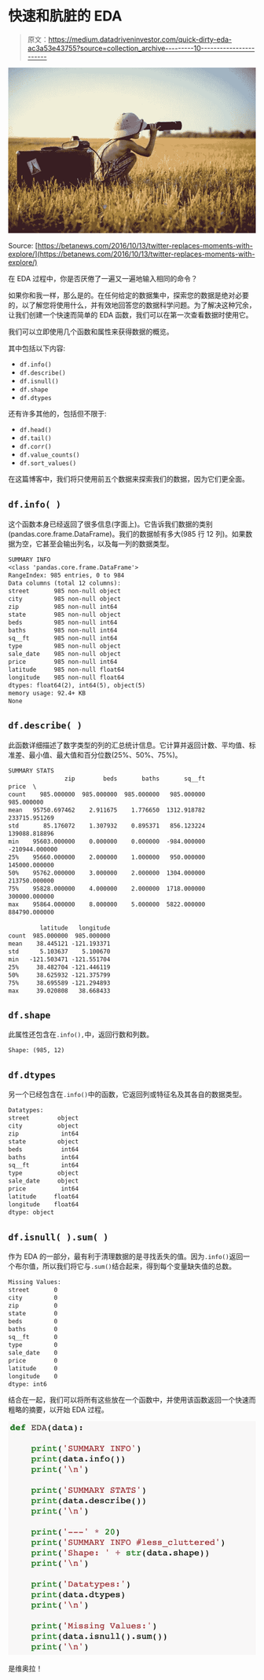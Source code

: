 # 快速和肮脏的 EDA

> 原文：<https://medium.datadriveninvestor.com/quick-dirty-eda-ac3a53e43755?source=collection_archive---------10----------------------->

![](img/4fa805677cd3dc9775f1d98551a1b8ef.png)

Source: [https://betanews.com/2016/10/13/twitter-replaces-moments-with-explore/](https://betanews.com/2016/10/13/twitter-replaces-moments-with-explore/)

在 EDA 过程中，你是否厌倦了一遍又一遍地输入相同的命令？

如果你和我一样，那么是的。在任何给定的数据集中，探索您的数据是绝对必要的，以了解您将使用什么，并有效地回答您的数据科学问题。为了解决这种冗余，让我们创建一个快速而简单的 EDA 函数，我们可以在第一次查看数据时使用它。

我们可以立即使用几个函数和属性来获得数据的概览。

其中包括以下内容:

*   `df.info()`
*   `df.describe()`
*   `df.isnull()`
*   `df.shape`
*   `df.dtypes`

还有许多其他的，包括但不限于:

*   `df.head()`
*   `df.tail()`
*   `df.corr()`
*   `df.value_counts()`
*   `df.sort_values()`

在这篇博客中，我们将只使用前五个数据来探索我们的数据，因为它们更全面。

## `df.info( )`

这个函数本身已经返回了很多信息(字面上)。它告诉我们数据的类别(pandas.core.frame.DataFrame)。我们的数据帧有多大(985 行 12 列)。如果数据为空，它甚至会输出列名，以及每一列的数据类型。

```
SUMMARY INFO
<class 'pandas.core.frame.DataFrame'>
RangeIndex: 985 entries, 0 to 984
Data columns (total 12 columns):
street       985 non-null object
city         985 non-null object
zip          985 non-null int64
state        985 non-null object
beds         985 non-null int64
baths        985 non-null int64
sq__ft       985 non-null int64
type         985 non-null object
sale_date    985 non-null object
price        985 non-null int64
latitude     985 non-null float64
longitude    985 non-null float64
dtypes: float64(2), int64(5), object(5)
memory usage: 92.4+ KB
None
```

## `df.describe( )`

此函数详细描述了数字类型的列的汇总统计信息。它计算并返回计数、平均值、标准差、最小值、最大值和百分位数(25%、50%、75%)。

```
SUMMARY STATS
                zip        beds       baths       sq__ft          price  \
count    985.000000  985.000000  985.000000   985.000000     985.000000   
mean   95750.697462    2.911675    1.776650  1312.918782  233715.951269   
std       85.176072    1.307932    0.895371   856.123224  139088.818896   
min    95603.000000    0.000000    0.000000  -984.000000 -210944.000000   
25%    95660.000000    2.000000    1.000000   950.000000  145000.000000   
50%    95762.000000    3.000000    2.000000  1304.000000  213750.000000   
75%    95828.000000    4.000000    2.000000  1718.000000  300000.000000   
max    95864.000000    8.000000    5.000000  5822.000000  884790.000000   

         latitude   longitude  
count  985.000000  985.000000  
mean    38.445121 -121.193371  
std      5.103637    5.100670  
min   -121.503471 -121.551704  
25%     38.482704 -121.446119  
50%     38.625932 -121.375799  
75%     38.695589 -121.294893  
max     39.020808   38.668433
```

## `df.shape`

此属性还包含在`.info(),`中，返回行数和列数。

```
Shape: (985, 12)
```

## `df.dtypes`

另一个已经包含在`.info()`中的函数，它返回列或特征名及其各自的数据类型。

```
Datatypes:
street        object
city          object
zip            int64
state         object
beds           int64
baths          int64
sq__ft         int64
type          object
sale_date     object
price          int64
latitude     float64
longitude    float64
dtype: object
```

## `df.isnull( ).sum( )`

作为 EDA 的一部分，最有利于清理数据的是寻找丢失的值。因为`.info()`返回一个布尔值，所以我们将它与`.sum()`结合起来，得到每个变量缺失值的总数。

```
Missing Values:
street       0
city         0
zip          0
state        0
beds         0
baths        0
sq__ft       0
type         0
sale_date    0
price        0
latitude     0
longitude    0
dtype: int6
```

结合在一起，我们可以将所有这些放在一个函数中，并使用该函数返回一个快速而粗略的摘要，以开始 EDA 过程。

![](img/73f8b46a8bcdcad035ca005b35a876fa.png)

是维奥拉！